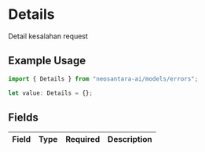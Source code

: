 # Details

Detail kesalahan request

## Example Usage

```typescript
import { Details } from "neosantara-ai/models/errors";

let value: Details = {};
```

## Fields

| Field       | Type        | Required    | Description |
| ----------- | ----------- | ----------- | ----------- |